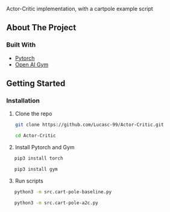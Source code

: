 Actor-Critic implementation, with a cartpole example script



<!-- ABOUT THE PROJECT -->
## About The Project


### Built With

* [Pytorch](https://pytorch.org/)
* [Open AI Gym](https://gym.openai.com/)



<!-- GETTING STARTED -->
## Getting Started



### Installation

1. Clone the repo
   ```sh
   git clone https://github.com/Lucasc-99/Actor-Critic.git
   ```
   ```sh
   cd Actor-Critic
   ```
   
2. Install Pytorch and Gym
```sh
   pip3 install torch
   ```
   
 ```sh
    pip3 install gym
 ```
 
3. Run scripts
```sh
   python3 -m src.cart-pole-baseline.py
```
```sh
   python3 -m src.cart-pole-a2c.py
```


